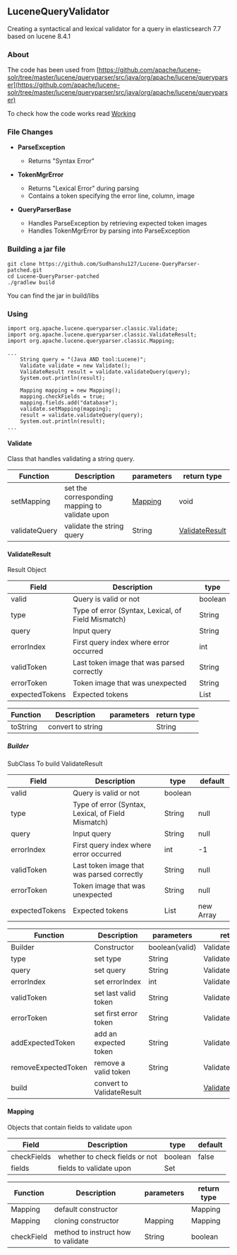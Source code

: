 ## LuceneQueryValidator
Creating a syntactical and lexical validator for a query in elasticsearch 7.7 based on lucene 8.4.1  

### About
The code has been used from [https://github.com/apache/lucene-solr/tree/master/lucene/queryparser/src/java/org/apache/lucene/queryparser](https://github.com/apache/lucene-solr/tree/master/lucene/queryparser/src/java/org/apache/lucene/queryparser)  

To check how the code works read [Working](./Working.md)

### File Changes
* <strong>ParseException</strong>
    * Returns "Syntax Error" 

* <strong>TokenMgrError</strong>
    * Returns "Lexical Error" during parsing 
    * Contains a token specifying the error line, column, image
    
* <strong>QueryParserBase</strong>  
    * Handles ParseException by retrieving expected token images
    * Handles TokenMgrError by parsing into ParseException

### Building a jar file

```
git clone https://github.com/Sudhanshu127/Lucene-QueryParser-patched.git
cd Lucene-QueryParser-patched
./gradlew build
```
You can find the jar in build/libs

### Using

```
import org.apache.lucene.queryparser.classic.Validate;
import org.apache.lucene.queryparser.classic.ValidateResult;
import org.apache.lucene.queryparser.classic.Mapping;

...
    String query = "(Java AND tool:Lucene)";
    Validate validate = new Validate();
    ValidateResult result = validate.validateQuery(query);
    System.out.println(result);

    Mapping mapping = new Mapping();
    mapping.checkFields = true;
    mapping.fields.add("database");
    validate.setMapping(mapping);
    result = validate.validateQuery(query);
    System.out.println(result);
...

```

#### Validate
Class that handles validating a string query.


| Function | Description | parameters | return type |
| -------- | ----------- | ---------- | ----------- |
| setMapping | set the corresponding mapping to validate upon | [Mapping](#mapping) | void |
| validateQuery | validate the string query | String | [ValidateResult](#validateResult) |


#### ValidateResult
Result Object

| Field | Description | type |
| -------- | --------- | ---- |
| valid | Query is valid or not | boolean|
| type | Type of error (Syntax, Lexical, of Field Mismatch) | String |
| query | Input query | String |
| errorIndex | First query index where error occurred | int |  
| validToken | Last token image that was parsed correctly | String |
| errorToken | Token image that was unexpected | String |
| expectedTokens | Expected tokens | List<String> |

| Function | Description | parameters | return type |
| -------- | ----------- | ---------- | ----------- |
| toString | convert to string | | String |

##### Builder
SubClass To build ValidateResult

| Field | Description | type | default |
| -------- | --------- | ---- | ------ |
| valid | Query is valid or not | boolean | |
| type | Type of error (Syntax, Lexical, of Field Mismatch) | String | null |
| query | Input query | String | null |
| errorIndex | First query index where error occurred | int |  -1 |
| validToken | Last token image that was parsed correctly | String | null |
| errorToken | Token image that was unexpected | String | null |
| expectedTokens | Expected tokens | List<String> | new Array<List> |

| Function | Description | parameters | return type |
| -------- | ----------- | ---------- | ----------- |
| Builder | Constructor  | boolean(valid) | ValidateResult.Builder |
| type | set type | String | ValidateResult.Builder |
| query | set query | String | ValidateResult.Builder |
| errorIndex | set errorIndex | int | ValidateResult.Builder |
| validToken | set last valid token | String | ValidateResult.Builder |
| errorToken | set first error token | String | ValidateResult.Builder |
| addExpectedToken | add an expected token | String | ValidateResult.Builder |
| removeExpectedToken | remove a valid token | String | ValidateResult.Builder |
| build | convert to ValidateResult | | [ValidateResult](#validateResult) |


#### Mapping
Objects that contain fields to validate upon

| Field | Description | type | default | 
| -------- | --------- | ---- | ------- | 
| checkFields | whether to check fields or not | boolean | false |
| fields | fields to validate upon | Set<String> | |


| Function | Description | parameters | return type |
| -------- | ----------- | ---------- | ----------- |
| Mapping | default constructor | | Mapping |
| Mapping | cloning constructor | Mapping | Mapping |
| checkField | method to instruct how to validate | String | boolean |